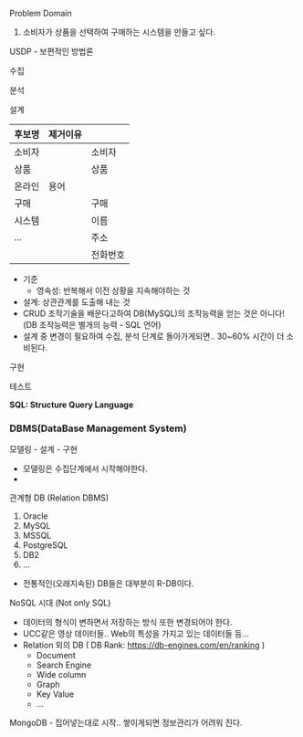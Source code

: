 Problem Domain

1. 소비자가 상품을 선택하여 구매하는 시스템을 만들고 싶다.



USDP - 보편적인 방법론

수집

분석

설계

| 후보명 | 제거이유 |          |
| ------ | -------- | -------- |
| 소비자 |          | 소비자   |
| 상품   |          | 상품     |
| 온라인 | 용어     |          |
| 구매   |          | 구매     |
| 시스템 |          | 이름     |
| ...    |          | 주소     |
|        |          | 전화번호 |

- 기준
  - 영속성: 반복해서 이전 상황을 지속해야하는 것
- 설계: 상관관계를 도출해 내는 것
- CRUD 조작기술을 배운다고하여 DB(MySQL)의 조작능력을 얻는 것은 아니다!
  (DB 조작능력은 별개의 능력 - SQL 언어)
- 설계 중 변경이 필요하여 수집, 분석 단계로 돌아가게되면.. 30~60% 시간이 더 소비된다.

구현

테스트



**SQL: Structure Query Language**



### DBMS(DataBase Management System)

모델링 - 설계 - 구현



* 모델링은 수집단계에서 시작해야한다.
* 

관계형 DB (Relation DBMS)

1. Oracle
2. MySQL
3. MSSQL
4. PostgreSQL
5. DB2
6. ...

* 전통적인(오래지속된) DB들은 대부분이 R-DB이다.





NoSQL 시대 (Not only SQL)

* 데이터의 형식이 변하면서 저장하는 방식 또한 변경되어야 한다.
* UCC같은 영상 데이터들.. Web의 특성을 가지고 있는 데이터들 등...
* Relation 외의 DB ( DB Rank: https://db-engines.com/en/ranking )
  * Document
  * Search Engine
  * Wide column
  * Graph
  * Key Value
  * ...

MongoDB - 집어넣는대로 시작.. 쌓이게되면 정보관리가 어려워 진다.